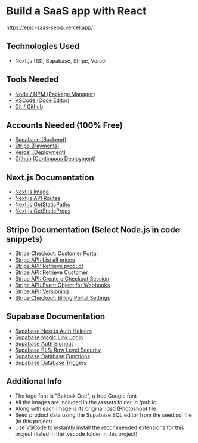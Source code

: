 # Build a SaaS app with React
https://epic-saas-sepia.vercel.app/

## Technologies Used

- Next.js (13), Supabase, Stripe, Vercel

## Tools Needed

- [Node / NPM (Package Manager)](https://nodejs.org/)
- [VSCode (Code Editor)](https://code.visualstudio.com/)
- [Git / Github](https://git-scm.com/)

## Accounts Needed (100% Free)

- [Supabase (Backend)](https://supabase.com)
- [Stripe (Payments)](https://stripe.com)
- [Vercel (Deployment)](https://vercel.com)
- [Github (Continuous Deployment)](https://github.com)

## Next.js Documentation

- [Next.js Image](https://nextjs.org/docs/api-reference/next/image)
- [Next.js API Routes](https://nextjs.org/docs/api-routes/introduction)
- [Next.js GetStaticPaths](https://nextjs.org/docs/basic-features/data-fetching/get-static-paths)
- [Next.js GetStaticProps](https://nextjs.org/docs/basic-features/data-fetching/get-static-props)

## Stripe Documentation (Select Node.js in code snippets)

- [Stripe Checkout: Customer Portal](https://stripe.com/docs/billing/subscriptions/build-subscriptions#customer-portal)
- [Stripe API: List all prices](https://stripe.com/docs/api/prices/list)
- [Stripe API: Retrieve product](https://stripe.com/docs/api/products/retrieve)
- [Stripe API: Retrieve Customer](https://stripe.com/docs/api/customers/retrieve)
- [Stripe API: Create a Checkout Session](https://stripe.com/docs/api/checkout/sessions/create)
- [Stripe API: Event Object for Webhooks](https://stripe.com/docs/api/events/object)
- [Stripe API: Versioning](https://stripe.com/docs/upgrades#api-versions)
- [Stripe Checkout: Billing Portal Settings](https://dashboard.stripe.com/test/settings/billing/portal)

## Supabase Documentation

- [Supabase Next.js Auth Helpers](https://supabase.com/docs/guides/auth/auth-helpers/nextjs)
- [Supabase Magic Link Login](https://supabase.com/docs/guides/auth/auth-magic-link)
- [Supabase Auth Signout](https://supabase.com/docs/reference/javascript/auth-signout)
- [Supabase RLS: Row Level Security](https://supabase.com/docs/guides/auth/row-level-security)
- [Supabase Database Functions](https://supabase.com/docs/guides/database/functions)
- [Supabase Database Triggers](https://supabase.com/docs/guides/auth/managing-user-data#using-triggers)

## Additional Info

- The logo font is "Bakbak One", a free Google font
- All the images are included in the /assets folder in /public
- Along with each image is its original .psd (Photoshop) file
- Seed product data using the Supabase SQL editor from the seed.sql file (in this project)
- Use VSCode to instantly install the recommended extensions for this project (listed in the .vscode folder in this project)

